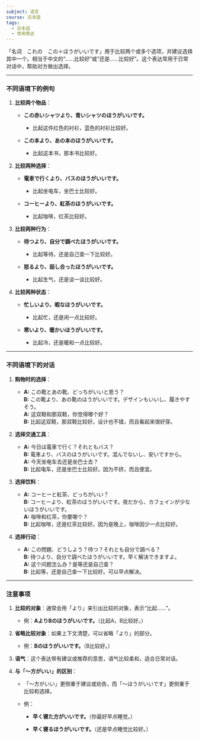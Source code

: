 ```yaml
---
subject: 语言
course: 日本語
tags:
  - 日本語
  - 常用表达
---
```

「名词　これの　この＋ほうがいいです」用于比较两个或多个选项，并建议选择其中一个。相当于中文的“……比较好”或“还是……比较好”。这个表达常用于日常对话中，帮助对方做出选择。

---

### 不同语境下的例句

1. **比较两个物品**：
    
    - **この赤いシャツより、青いシャツのほうがいいです。**
        
        - 比起这件红色的衬衫，蓝色的衬衫比较好。
            
    - **この本より、あの本のほうがいいです。**
        
        - 比起这本书，那本书比较好。
            
2. **比较两种选择**：
    
    - **電車で行くより、バスのほうがいいです。**
        
        - 比起坐电车，坐巴士比较好。
            
    - **コーヒーより、紅茶のほうがいいです。**
        
        - 比起咖啡，红茶比较好。
            
3. **比较两种行为**：
    
    - **待つより、自分で調べたほうがいいです。**
        
        - 比起等待，还是自己查一下比较好。
            
    - **怒るより、話し合ったほうがいいです。**
        
        - 比起生气，还是谈一谈比较好。
            
4. **比较两种状态**：
    
    - **忙しいより、暇なほうがいいです。**
        
        - 比起忙，还是闲一点比较好。
            
    - **寒いより、暖かいほうがいいです。**
        
        - 比起冷，还是暖和一点比较好。
            

---

### 不同语境下的对话

1. **购物时的选择**：
    
    - **A:** この靴とあの靴、どっちがいいと思う？  
        **B:** この靴より、あの靴のほうがいいです。デザインもいいし、履きやすそう。  
        **A:** 这双鞋和那双鞋，你觉得哪个好？  
        **B:** 比起这双鞋，那双鞋比较好。设计也不错，而且看起来很好穿。
        
2. **选择交通工具**：
    
    - **A:** 今日は電車で行く？それともバス？  
        **B:** 電車より、バスのほうがいいです。混んでないし、安いですから。  
        **A:** 今天坐电车去还是坐巴士去？  
        **B:** 比起电车，还是坐巴士比较好。因为不挤，而且便宜。
        
3. **选择饮料**：
    
    - **A:** コーヒーと紅茶、どっちがいい？  
        **B:** コーヒーより、紅茶のほうがいいです。夜だから、カフェインが少ないほうがいいです。  
        **A:** 咖啡和红茶，你要哪个？  
        **B:** 比起咖啡，还是红茶比较好。因为是晚上，咖啡因少一点比较好。
        
4. **选择行动**：
    
    - **A:** この問題、どうしよう？待つ？それとも自分で調べる？  
        **B:** 待つより、自分で調べたほうがいいです。早く解決できますよ。  
        **A:** 这个问题怎么办？是等还是自己查？  
        **B:** 比起等，还是自己查一下比较好。可以早点解决。
        

---

### 注意事项

1. **比较的对象**：通常会用「より」来引出比较的对象，表示“比起……”。
    
    - 例：**AよりBのほうがいいです。**（比起A，B比较好。）
        
2. **省略比较对象**：如果上下文清楚，可以省略「より」的部分。
    
    - 例：**Bのほうがいいです。**（B比较好。）
        
3. **语气**：这个表达带有建议或推荐的意思，语气比较柔和，适合日常对话。
    
4. **与「～方がいい」的区别**：
    
    - 「～方がいい」更侧重于建议或劝告，而「～ほうがいいです」更侧重于比较和选择。
        
    - 例：
        
        - **早く寝た方がいいです。**（你最好早点睡觉。）
            
        - **早く寝るほうがいいです。**（还是早点睡觉比较好。）